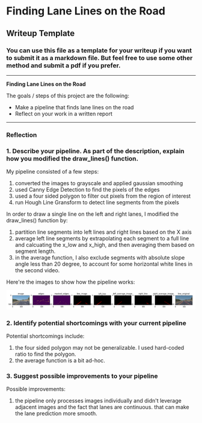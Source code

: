 # **Finding Lane Lines on the Road** 

## Writeup Template

### You can use this file as a template for your writeup if you want to submit it as a markdown file. But feel free to use some other method and submit a pdf if you prefer.

---

**Finding Lane Lines on the Road**

The goals / steps of this project are the following:
* Make a pipeline that finds lane lines on the road
* Reflect on your work in a written report


[//]: # (Image References)

[image1]: ./examples/pipeline.png

---

### Reflection

### 1. Describe your pipeline. As part of the description, explain how you modified the draw_lines() function.

My pipeline consisted of a few steps:
1. converted the images to grayscale and applied gaussian smoothing
1. used Canny Edge Detection to find the pixels of the edges
1. used a four sided polygon to filter out pixels from the region of interest
1. run Hough Line Gransform to detect line segments from the pixels

In order to draw a single line on the left and right lanes, I modified the draw_lines() function by:
1. partition line segments into left lines and right lines based on the X axis
1. average left line segments by extrapolating each segment to a full line and calcuating the x_low and x_high, and then averaging them based on segment length.  
1. in the average function, I also exclude segments with absolute slope angle less than 20 degree, to account for some horizontal white lines in the second video.

Here're the images to show how the pipeline works: 

![alt text][image1]


### 2. Identify potential shortcomings with your current pipeline

Potential shortcomings include:
1. the four sided polygon may not be generalizable.  I used hard-coded ratio to find the polygon.
1. the average function is a bit ad-hoc. 


### 3. Suggest possible improvements to your pipeline

Possible improvements:
1. the pipeline only processes images individually and didn't leverage adjacent images and the fact that lanes are continuous. that can make the lane prediction more smooth. 
